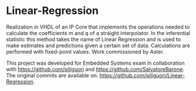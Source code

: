 # Linear-Regression

Realization in VHDL of an IP Core that implements the operations needed to calculate the coefficients m and q of a straight interpolator. In the inferential statistic this method takes the name of Linear Regression and is used to make estimates and predictions given a certain set of data. Calculations are performed with fixed-point values. Work commissioned by Aster.

This project was developed for Embedded Systems exam in collaboration with https://github.com/piliguori and https://github.com/SalvatoreBarone. The original commits are available on: https://github.com/piliguori/Linear-Regression. 
 
